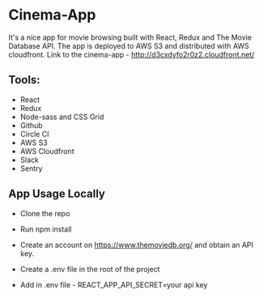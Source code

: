 

# Cinema-App


It's a nice app for movie browsing built with React, Redux and The Movie Database API. The app is deployed to AWS S3 and distributed with AWS cloudfront.
Link to the cinema-app - http://d3cxdyfo2r0z2.cloudfront.net/

## Tools:

* React
* Redux
* Node-sass and CSS Grid
* Github
* Circle CI
* AWS S3
* AWS Cloudfront
* Slack
* Sentry

## App Usage Locally

* Clone the repo

* Run npm install

* Create an account on https://www.themoviedb.org/ and obtain an API key.

* Create a .env file in the root of the project

* Add in .env file - REACT_APP_API_SECRET=your api key


